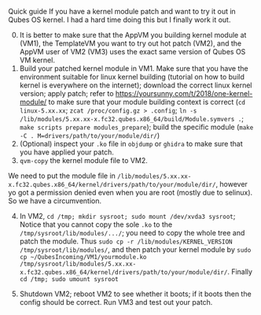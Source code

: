 Quick guide If you have a kernel module patch and want to try it out in Qubes OS kernel. I had a hard time doing this but I finally work it out.

0. It is better to make sure that the AppVM you building kernel module at (VM1), the TemplateVM you want to try out hot patch (VM2), and the AppVM user of VM2 (VM3) uses the exact same version of Qubes OS VM kernel.
1. Build your patched kernel module in VM1. Make sure that you have the environment suitable for linux kernel building (tutorial on how to build kernel is everywhere on the internet); download the correct linux kernel version; apply patch; refer to https://yoursunny.com/t/2018/one-kernel-module/ to make sure that your module building context is correct (`cd linux-5.xx.xx`; `zcat /proc/config.gz > .config`; `ln -s /lib/modules/5.xx.xx-x.fc32.qubes.x86_64/build/Module.symvers .`; `make scripts prepare modules_prepare`); build the specific module (`make -C . M=drivers/path/to/your/module/dir/`)
2. (Optional) inspect your `.ko` file in `objdump` or `ghidra` to make sure that you have applied your patch.
3. `qvm-copy` the kernel module file to VM2.

We need to put the module file in `/lib/modules/5.xx.xx-x.fc32.qubes.x86_64/kernel/drivers/path/to/your/module/dir/`, however yo got a permission denied even when you are root (mostly due to selinux). So we have a circumvention.

4. In VM2, `cd /tmp; mkdir sysroot; sudo mount /dev/xvda3 sysroot`;
Notice that you cannot copy the sole `.ko` to the `/tmp/sysroot/lib/modules/.../`; you need to copy the whole tree and patch the module. 
Thus `sudo cp -r /lib/modules/KERNEL_VERSION /tmp/sysroot/lib/modules/`, and then patch your kernel module by
`sudo cp ~/QubesIncoming/VM1/yourmodule.ko /tmp/sysroot/lib/modules/5.xx.xx-x.fc32.qubes.x86_64/kernel/drivers/path/to/your/module/dir/`.
Finally `cd /tmp; sudo umount sysroot`

5. Shutdown VM2; reboot VM2 to see whether it boots; if it boots then the config should be correct. Run VM3 and test out your patch.
